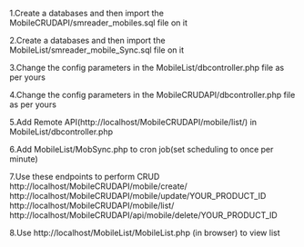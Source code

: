1.Create a databases and then import the MobileCRUDAPI/smreader_mobiles.sql file on it

2.Create a databases and then import the MobileList/smreader_mobile_Sync.sql file on it

3.Change the config parameters in the MobileList/dbcontroller.php file as per yours

4.Change the config parameters in the MobileCRUDAPI/dbcontroller.php file as per yours

5.Add Remote API(http://localhost/MobileCRUDAPI/mobile/list/) in MobileList/dbcontroller.php

6.Add MobileList/MobSync.php to cron job(set scheduling to once per minute)

7.Use these endpoints to perform CRUD
        http://localhost/MobileCRUDAPI/mobile/create/
        http://localhost/MobileCRUDAPI/mobile/update/YOUR_PRODUCT_ID
        http://localhost/MobileCRUDAPI/mobile/list/
        http://localhost/MobileCRUDAPI/api/mobile/delete/YOUR_PRODUCT_ID 

8.Use http://localhost/MobileList/MobileList.php (in browser) to view list
